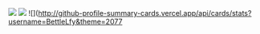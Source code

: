 ![](http://github-profile-summary-cards.vercel.app/api/cards/profile-details?username=BettleLfy&theme=2077)
![](http://github-profile-summary-cards.vercel.app/api/cards/repos-per-language?username=BettleLfy&theme=2077)
![](http://github-profile-summary-cards.vercel.app/api/cards/stats?username=BettleLfy&theme=2077
